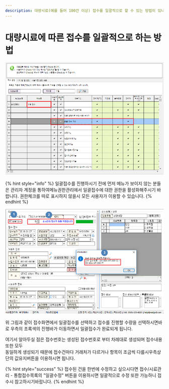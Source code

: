 ```yaml
---
description: 대량시료(예를 들어 100건 이상) 접수를 일괄적으로 할 수 있는 방법이 있나요?
---
```


# 대량시료에 따른 접수를 일괄적으로 하는 방법

![&#xC77C;&#xAD04;&#xC811;&#xC218;&#xAC00;&#xB2A5; &#xAD8C;&#xD55C;&#xBD80;&#xC5EC; &#xC124;&#xC815;&#xD654;&#xBA74;](../.gitbook/assets/31.png)

{% hint style="info" %}
 일괄접수를 진행하시기 전에 먼저 메뉴가 보이지 않는 분들은 관리자 계정을 통하여메뉴권한관리에서 일괄접수에 대한 권한을 활성화해주시기 바랍니다. 권한체크를 따로 표시하지 않을시 모든 사용자가 이용할 수 있습니다.
{% endhint %}

![&#xC811;&#xC218;/&#xC2DC;&#xB8CC;&#xAD00;&#xB9AC; - &#xC218;&#xC9C8; &#xC77C;&#xAD04;&#xC811;&#xC218; &#xD654;&#xBA74;](../.gitbook/assets/1%20%281%29.png)

위 그림과 같이 접수화면에서 일괄접수를 선택하고 접수를 진행할 수량을 선택하시면바로 우측의 초록색의 진행바가 이동하면서 일괄접수가 완료되게 됩니다.

여기서 알아두실 점은 접수번호는 생성된 접수번호로 부터 차례대로 생성되며 접수내용 또한 모두               
동일하게 생성되기 때문에 접수건마다 거래처가 다르거나 항목이 조금씩 다를시우측상단의 값유지버튼을 이용하시면 됩니다.

{% hint style="success" %}
 접수된 건을 한번에 수정하고 싶으시다면 접수/시료관리 - 통합접수목록의 "일괄수정" 버튼을 이용하시면 일괄적으로 수정 또한 가능하니 접수시 참고하시기바랍니다.
{% endhint %}

